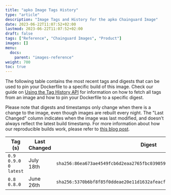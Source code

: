 ```yaml
---
title: "apko Image Tags History"
type: "article"
description: "Image Tags and History for the apko Chainguard Image"
date: 2023-06-22T11:07:52+02:00
lastmod: 2023-06-22T11:07:52+02:00
draft: false
tags: ["Reference", "Chainguard Images", "Product"]
images: []
menu:
  docs:
    parent: "images-reference"
weight: 700
toc: true
---
```


The following table contains the most recent tags and digests that can be used to pin your Dockerfile to a specific build of this image. Check our guide on [Using the Tag History API](/chainguard/chainguard-images/using-the-tag-history-api/) for information on how to fetch all tags from an image and how to pin your Dockerfile to a specific digest.

Please note that digests and timestamps only change when there is a change to the image, even though images are rebuilt every night. The "Last Changed" column indicates when the image was last modified, and doesn't always reflect the latest build timestamp. For more information about how our reproducible builds work, please refer to [this blog post](https://www.chainguard.dev/unchained/reproducing-chainguards-reproducible-image-builds).

| Tag (s)                     | Last Changed | Digest                                                                    |
|-----------------------------|--------------|---------------------------------------------------------------------------|
|  `0.9` `0.9.0` `0` `latest` | July 18th    | `sha256:86ea673ae4549fcb6d2eaa2765fbc03905918efa76c8a0196730371054367883` |
|  `0.8` `0.8.0`              | June 26th    | `sha256:5370b6bf8f85f0ddeae20e11d1632afeacfd50559f332742b9ed843e8963cb74` |
